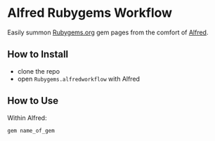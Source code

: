 # Alfred Rubygems Workflow

Easily summon [Rubygems.org](http://rubygems.org) gem pages from the comfort of [Alfred](http://www.alfredapp.com/).

## How to Install

* clone the repo
* open `Rubygems.alfredworkflow` with Alfred

## How to Use

Within Alfred:

    gem name_of_gem
